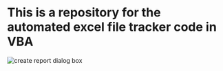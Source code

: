 # This is a repository for the automated excel file tracker code in VBA


![create report dialog box](https://user-images.githubusercontent.com/93143378/149468736-cb0e36a8-01a6-4270-875b-e86405a94602.png)
